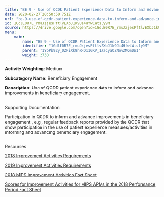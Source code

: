 ```yaml
---
title: "BE 9 - Use of QCDR Patient Experience Data to Inform and Advance Improvements in Beneficiary Engagement"
date: 2020-02-27T20:50:50.751Z
url: "be-9-use-of-qcdr-patient-experience-data-to-inform-and-advance-improvements-in-beneficiary-engagemen.md"
id: 1GdlE0R7E_rmuJzjesPftlvEXbJ1k9Ji4HfwLWtsly9M
source: https://drive.google.com/open?id=1GdlE0R7E_rmuJzjesPftlvEXbJ1k9Ji4HfwLWtsly9M
menu:
    main:
        name: "BE 9 - Use of QCDR Patient Experience Data to Inform and Advance Improvements in Beneficiary Engagement"
        identifier: "1GdlE0R7E_rmuJzjesPftlvEXbJ1k9Ji4HfwLWtsly9M"
        parent: "1YbPb92y_0ZPiXk8hR-D11GKV_1AacyaOZNnv2MQmDWI"
        weight: 2730
---
```









**Activity Weighting**: Medium

**Subcategory Name**: Beneficiary Engagement

**Description**: Use of QCDR patient experience data to inform and advance improvements in beneficiary engagement.







## 

Supporting Documentation

Participation in QCDR to inform and advance improvements in beneficiary engagement , e.g., regular feedback reports provided by the QCDR that show participation in the use of patient experience measures/activities in informing and advancing beneficiary engagement.







## 

Resources

[2018 Improvement Activities Requirements](https://qpp.cms.gov/mips/improvement-activities?py=2018)

[2019 Improvement Activities Requirements](https://qpp.cms.gov/mips/improvement-activities?py=2019)

[2018 MIPS Improvement Activities Fact Sheet](https://qpp.cms.gov/resource/2018%20MIPS%20Improvement%20Activities%20Fact%20Sheet)

[Scores for Improvement Activities for MIPS APMs in the 2018 Performance Period Fact Sheet](https://qpp.cms.gov/resource/2018%20MIPS%20APMs%20improvement%20Activities%20scores%20fact%20sheet)

